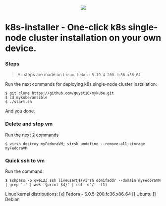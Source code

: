 <p align="center">
  <img src="https://user-images.githubusercontent.com/100173467/201345993-2ecc594a-d066-42b2-bc76-76d743e45e2f.png">
</p>


# k8s-installer - One-click k8s single-node cluster installation on your own device.

### Steps

> All steps are made on `Linux fedora 5.19.4-200.fc36.x86_64`

Run the next commands for deploying k8s single-node cluster installation:
```
$ git clone https://github.com/guyst16/mykube.git
$ cd mykube/ansible
$ ./start.sh
```

And you done.

### Delete and stop vm
Run the next 2 commands
```
$ virsh destroy myFedoraVM; virsh undefine --remove-all-storage myFedoraVM
```

### Quick ssh to vm
Run the command:
```
$ sshpass -p qwe123 ssh liveuser@$(virsh domifaddr --domain myFedoraVM | grep ':' | awk '{print $4}' | cut -d'/' -f1)
```

Linux kernel distributions:
[x] Fedora - 6.0.5-200.fc36.x86_64
[] Ubuntu 
[] Debian
